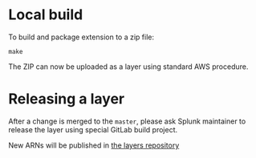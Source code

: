 # Local build

To build and package extension to a zip file:

```shell
make
```

The ZIP can now be uploaded as a layer using standard AWS procedure.

# Releasing a layer

After a change is merged to the `master`, please ask Splunk maintainer to release the layer using special GitLab build project.

New ARNs will be published in [the layers repository](https://github.com/signalfx/lambda-layer-versions/blob/master/lambda-extension/lambda-extension-versions.md)